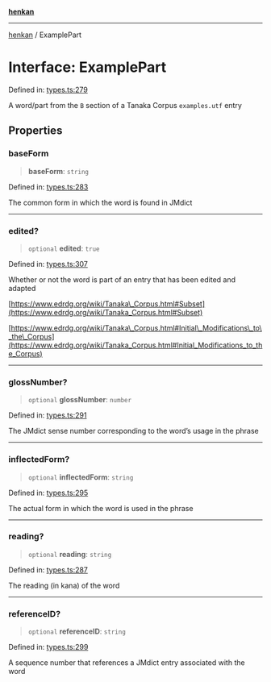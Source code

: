 [**henkan**](../README.md)

***

[henkan](../README.md) / ExamplePart

# Interface: ExamplePart

Defined in: [types.ts:279](https://github.com/Ronokof/Henkan/blob/a8409ff59a4d15090def2ea20c6de370a8a9f4b3/src/types.ts#L279)

A word/part from the `B` section of a Tanaka Corpus `examples.utf` entry

## Properties

### baseForm

> **baseForm**: `string`

Defined in: [types.ts:283](https://github.com/Ronokof/Henkan/blob/a8409ff59a4d15090def2ea20c6de370a8a9f4b3/src/types.ts#L283)

The common form in which the word is found in JMdict

***

### edited?

> `optional` **edited**: `true`

Defined in: [types.ts:307](https://github.com/Ronokof/Henkan/blob/a8409ff59a4d15090def2ea20c6de370a8a9f4b3/src/types.ts#L307)

Whether or not the word is part of an entry that has been edited and adapted

[https://www.edrdg.org/wiki/Tanaka\_Corpus.html#Subset](https://www.edrdg.org/wiki/Tanaka_Corpus.html#Subset)

[https://www.edrdg.org/wiki/Tanaka\_Corpus.html#Initial\_Modifications\_to\_the\_Corpus](https://www.edrdg.org/wiki/Tanaka_Corpus.html#Initial_Modifications_to_the_Corpus)

***

### glossNumber?

> `optional` **glossNumber**: `number`

Defined in: [types.ts:291](https://github.com/Ronokof/Henkan/blob/a8409ff59a4d15090def2ea20c6de370a8a9f4b3/src/types.ts#L291)

The JMdict sense number corresponding to the word’s usage in the phrase

***

### inflectedForm?

> `optional` **inflectedForm**: `string`

Defined in: [types.ts:295](https://github.com/Ronokof/Henkan/blob/a8409ff59a4d15090def2ea20c6de370a8a9f4b3/src/types.ts#L295)

The actual form in which the word is used in the phrase

***

### reading?

> `optional` **reading**: `string`

Defined in: [types.ts:287](https://github.com/Ronokof/Henkan/blob/a8409ff59a4d15090def2ea20c6de370a8a9f4b3/src/types.ts#L287)

The reading (in kana) of the word

***

### referenceID?

> `optional` **referenceID**: `string`

Defined in: [types.ts:299](https://github.com/Ronokof/Henkan/blob/a8409ff59a4d15090def2ea20c6de370a8a9f4b3/src/types.ts#L299)

A sequence number that references a JMdict entry associated with the word
